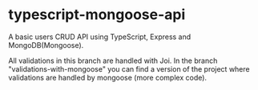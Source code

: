 # typescript-mongoose-api
A basic users CRUD API using TypeScript, Express and MongoDB(Mongoose).

All validations in this branch are handled with Joi. In the branch "validations-with-mongoose" you can find a version of the project where validations are handled by mongoose (more complex code).
